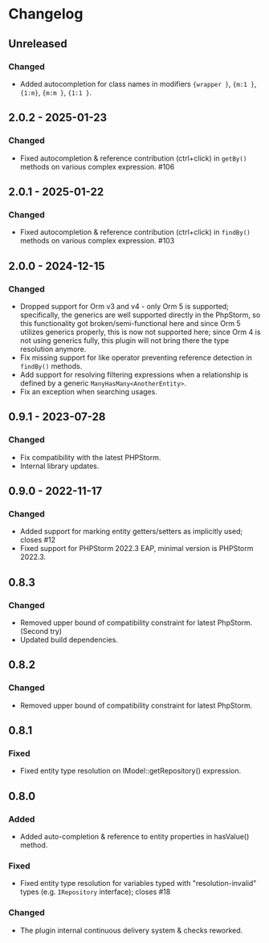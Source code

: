 # Changelog

## Unreleased

### Changed

- Added autocompletion for class names in modifiers `{wrapper }`, `{m:1 }`, `{1:m}`, `{m:m }`, `{1:1 }`.

## 2.0.2 - 2025-01-23

### Changed

- Fixed autocompletion & reference contribution (ctrl+click) in `getBy()` methods on various complex expression. #106

## 2.0.1 - 2025-01-22

### Changed

- Fixed autocompletion & reference contribution (ctrl+click) in `findBy()` methods on various complex expression. #103

## 2.0.0 - 2024-12-15

### Changed

- Dropped support for Orm v3 and v4 - only Orm 5 is supported; specifically, the generics are well supported directly in the PhpStorm, so this functionality got broken/semi-functional here and since Orm 5 utilizes generics properly, this is now not supported here; since Orm 4 is not using generics fully, this plugin will not bring there the type resolution anymore.
- Fix missing support for like operator preventing reference detection in `findBy()` methods.
- Add support for resolving filtering expressions when a relationship is defined by a generic `ManyHasMany<AnotherEntity>`.
- Fix an exception when searching usages.

## 0.9.1 - 2023-07-28

### Changed

- Fix compatibility with the latest PHPStorm.
- Internal library updates.

## 0.9.0 - 2022-11-17

### Changed

- Added support for marking entity getters/setters as implicitly used; closes #12
- Fixed support for PHPStorm 2022.3 EAP, minimal version is PHPStorm 2022.3.

## 0.8.3

### Changed

- Removed upper bound of compatibility constraint for latest PhpStorm. (Second try)
- Updated build dependencies.

## 0.8.2

### Changed

- Removed upper bound of compatibility constraint for latest PhpStorm.

## 0.8.1

### Fixed

- Fixed entity type resolution on IModel::getRepository() expression.

## 0.8.0

### Added

- Added auto-completion & reference to entity properties in hasValue() method.

### Fixed

- Fixed entity type resolution for variables typed with "resolution-invalid" types (e.g. `IRepository` interface); closes #18

### Changed

- The plugin internal continuous delivery system & checks reworked.
